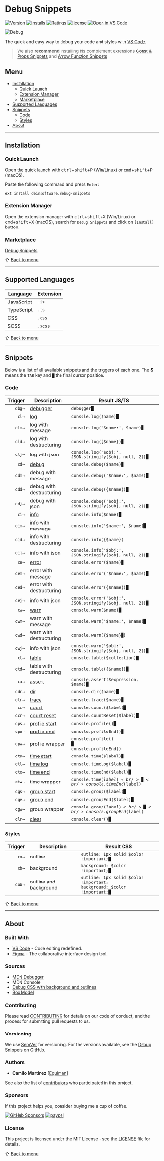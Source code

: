 # Debug Snippets

[![Version](https://img.shields.io/visual-studio-marketplace/v/deinsoftware.debug-snippets.svg)](https://marketplace.visualstudio.com/items?itemName=deinsoftware.debug-snippets)
[![Installs](https://img.shields.io/visual-studio-marketplace/i/deinsoftware.debug-snippets.svg)](https://marketplace.visualstudio.com/items?itemName=deinsoftware.debug-snippets)
[![Ratings](https://img.shields.io/visual-studio-marketplace/stars/deinsoftware.debug-snippets.svg)](https://marketplace.visualstudio.com/items?itemName=deinsoftware.debug-snippets)
[![license](https://img.shields.io/github/license/deinsoftware/vscode-debug-snippets)](LICENSE.md)
[![Open in VS Code](https://img.shields.io/static/v1?logo=visualstudiocode&label=&message=Open%20in%20Visual%20Studio%20Code&labelColor=2c2c32&color=007acc&logoColor=007acc)](https://open.vscode.dev/deinsoftware/vscode-debug-snippets)

![Debug](https://raw.githubusercontent.com/deinsoftware/vscode-debug-snippets/main/.github/social/preview.png 'Debug Snippets')

The quick and easy way to debug your code and styles with [VS Code](https://code.visualstudio.com/).

> We also **recommend** installing his complement extensions [Const & Props Snippets](https://marketplace.visualstudio.com/items?itemName=deinsoftware.const-props-snippets) and [Arrow Function Snippets](https://marketplace.visualstudio.com/items?itemName=deinsoftware.arrow-function-snippets)

## Menu

- [Installation](#installation)
  - [Quick Launch](#quick-launch)
  - [Extension Manager](#extension-manager)
  - [Marketplace](#marketplace)
- [Supported Languages](#supported-languages)
- [Snippets](#snippets)
  - [Code](#code)
  - [Styles](#styles)
- [About](#about)

---

## Installation

### Quick Launch

Open the quick launch with <kbd>ctrl</kbd>+<kbd>shift</kbd>+<kbd>P</kbd> (Win/Linux) or <kbd>cmd</kbd>+<kbd>shift</kbd>+<kbd>P</kbd> (macOS).

Paste the following command and press `Enter`:

```shell
ext install deinsoftware.debug-snippets
```

### Extension Manager

Open the extension manager with <kbd>ctrl</kbd>+<kbd>shift</kbd>+<kbd>X</kbd> (Win/Linux) or <kbd>cmd</kbd>+<kbd>shift</kbd>+<kbd>X</kbd> (macOS), search for `Debug Snippets` and click on `[Install]` button.

### Marketplace

[Debug Snippets](https://marketplace.visualstudio.com/items?itemName=deinsoftware.debug-snippets)

⇧ [Back to menu](#menu)

---

## Supported Languages

| Language   | Extension |
| ---------- | --------- |
| JavaScript | `.js`     |
| TypeScript | `.ts`     |
| CSS        | `.css`    |
| SCSS       | `.scss`   |

⇧ [Back to menu](#menu)

---

## Snippets

Below is a list of all available snippets and the triggers of each one. The **$** means the `TAB` key and `█` the final cursor position.

### Code

| Trigger | Description                                                                                        | Result JS/TS                                                        |
| ------: | -------------------------------------------------------------------------------------------------- | --------------------------------------------------------------------- |
|  `dbg→` | [debugger](https://developer.mozilla.org/en-US/docs/Web/JavaScript/Reference/Statements/debugger)  | `debugger█`                                                           |
|   `cl→` | [log](https://developer.mozilla.org/en-US/docs/Web/API/Console/log)                                | `console.log($name)█`                                                 |
|  `clm→` |   log with message                                                                                 | `console.log('$name:', $name)█`                                       |
|  `cld→` |   log with destructuring                                                                           | `console.log({$name})█`                                               |
|  `clj→` |   log with json                                                                                    | `console.log('$obj:', JSON.stringify($obj, null, 2))█`                |
|   `cd→` | [debug](https://developer.mozilla.org/en-US/docs/Web/API/Console/debug)                            | `console.debug($name)█`                                               |
|  `cdm→` |   debug with message                                                                               | `console.debug('$name:', $name)█`                                     |
|  `cdd→` |   debug with destructuring                                                                         | `console.debug({$name})█`                                             |
|  `cdj→` |   debug with json                                                                                  | `console.debug('$obj:', JSON.stringify($obj, null, 2))█`              |
|   `ci→` | [info](https://developer.mozilla.org/en-US/docs/Web/API/Console/info)                              | `console.info($name)█`                                                |
|  `cim→` |   info with message                                                                                | `console.info('$name:', $name)█`                                      |
|  `cid→` |   info with destructuring                                                                          | `console.info({$name})`                                               |
|  `cij→` |   info with json                                                                                   | `console.info('$obj:', JSON.stringify($obj, null, 2))█`               |
|   `ce→` | [error](https://developer.mozilla.org/en-US/docs/Web/API/Console/error)                            | `console.error($name)█`                                               |
|  `cem→` |   error with message                                                                               | `console.error('$name:', $name)█`                                     |
|  `ced→` |   error with destructuring                                                                         | `console.error({$name})█`                                             |
|  `cej→` |   info with json                                                                                   | `console.error('$obj:', JSON.stringify($obj, null, 2))█`              |
|   `cw→` | [warn](https://developer.mozilla.org/en-US/docs/Web/API/Console/warn)                              | `console.warn($name)█`                                                |
|  `cwm→` |   warn with message                                                                                | `console.warn('$name:', $name)█`                                      |
|  `cwd→` |   warn with destructuring                                                                          | `console.warn({$name}█)`                                              |
|  `cwj→` |   info with json                                                                                   | `console.warn('$obj:', JSON.stringify($obj, null, 2))█`               |
|   `ct→` | [table](https://developer.mozilla.org/en-US/docs/Web/API/Console/table)                            | `console.table($collection)█`                                         |
|  `ctd→` |   table with destructuring                                                                         | `console.table({$name})█`                                             |
|   `ca→` | [assert](https://developer.mozilla.org/en-US/docs/Web/API/Console/assert)                          | `console.assert($expression, $name)█`                                 |
|  `cdr→` | [dir](https://developer.mozilla.org/en-US/docs/Web/API/Console/dir)                                | `console.dir($name)█`                                                 |
|  `ctr→` | [trace](https://developer.mozilla.org/en-US/docs/Web/API/Console/trace)                            | `console.trace($name)█`                                               |
|   `cc→` | [count](https://developer.mozilla.org/en-US/docs/Web/API/Console/count)                            | `console.count($label)█`                                              |
|  `ccr→` | [count reset](https://developer.mozilla.org/en-US/docs/Web/API/Console/countReset)                 | `console.countReset($label)█`                                         |
|  `cps→` | [profile start](https://developer.mozilla.org/en-US/docs/Web/API/console/profile)                  | `console.profile()█`                                                  |
|  `cpe→` | [profile end](https://developer.mozilla.org/en-US/docs/Web/API/console/profileEnd)                 | `console.profileEnd()█`                                               |
|  `cpw→` | profile wrapper                                                                                    | <code>console.profile()<br/>█<br/>console.profileEnd()</code>         |
|  `cts→` | [time start](https://developer.mozilla.org/en-US/docs/Web/API/Console/time)                        | `console.time($label)█`                                               |
|  `ctl→` | [time log](https://developer.mozilla.org/en-US/docs/Web/API/console/timeLog)                       | `console.timeLog($label)█`                                            |
|  `cte→` | [time end](https://developer.mozilla.org/en-US/docs/Web/API/console/timeEnd)                       | `console.timeEnd($label)█`                                            |
|  `ctw→` | time wrapper                                                                                       | <code>console.time($label)<br/>█<br/>console.timeEnd($label)</code>   |
|  `cgs→` | [group start](https://developer.mozilla.org/en-US/docs/Web/API/Console/group)                      | `console.group($label)█`                                              |
|  `cge→` | [group end](https://developer.mozilla.org/en-US/docs/Web/API/console/groupEnd)                     | `console.groupEnd($label)█`                                           |
|  `cgw→` | group wrapper                                                                                      | <code>console.group($label)<br/>█<br/>console.groupEnd($label)</code> |
|  `clr→` | [clear](https://developer.mozilla.org/en-US/docs/Web/API/Console/clear)                            | `console.clear()█`                                                    |

### Styles

| Trigger | Description                     | Result CSS                                                                             |
| ------: | ------------------------------- | -------------------------------------------------------------------------------------- |
|   `co→` | outline                         | `outline: 1px solid $color !important;█`                                               |
|   `cb→` | background                      | `background: $color !important;█`                                                      |
|  `cob→` | outline and background          | <code>outline: 1px solid $color !important;<br/>background: $color !important;█</code> |

⇧ [Back to menu](#menu)

---

## About

### Built With

- [VS Code](https://code.visualstudio.com/) - Code editing redefined.
- [Figma](https://www.figma.com/) - The collaborative interface design tool.

### Sources

- [MDN Debugger](https://developer.mozilla.org/en-US/docs/Web/JavaScript/Reference/Statements/debugger)
- [MDN Console](https://developer.mozilla.org/en-US/docs/Web/API/console)
- [Debug CSS with background and outlines](https://codepen.io/kevinpowell/pen/XWZBwWz)
- [Box Model](https://codepen.io/carolineartz/pen/ogVXZj)

### Contributing

Please read [CONTRIBUTING](CONTRIBUTING.md) for details on our code of conduct, and the process for submitting pull requests to us.

### Versioning

We use [SemVer](http://semver.org/) for versioning. For the versions available, see the [Debug Snippets](https://github.com/deinsoftware/vscode-debug-snippets/tags) on GitHub.

### Authors

- **Camilo Martinez** [[Equiman](http://github.com/equiman)]

See also the list of [contributors](https://github.com/deinsoftware/vscode-debug-snippets/contributors) who participated in this project.

### Sponsors

If this project helps you, consider buying me a cup of coffee.

[![GitHub Sponsors](https://img.shields.io/badge/-GitHub%20Sponsors-gray?style=flat&labelColor=171515&logo=github&logoColor=white&link=https://github.com/sponsors/deinsoftware)](https://github.com/sponsors/deinsoftware)
[![paypal](https://img.shields.io/badge/-PayPal-gray?style=flat&labelColor=00457C&logo=paypal&logoColor=white&link=https://paypal.me/equiman/3)](https://paypal.me/equiman/3)

### License

This project is licensed under the MIT License - see the [LICENSE](LICENSE.md) file for details.

⇧ [Back to menu](#menu)
